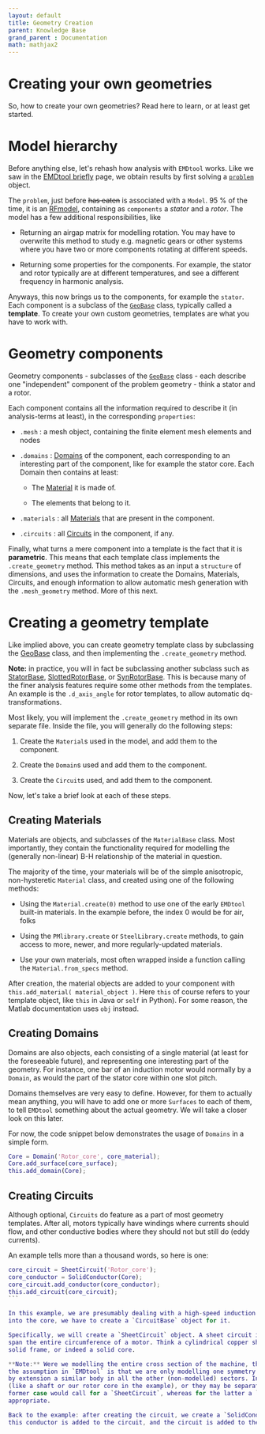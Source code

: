 ```yaml
---
layout: default
title: Geometry Creation
parent: Knowledge Base
grand_parent : Documentation
math: mathjax2
---
```


# Creating your own geometries

So, how to create your own geometries? Read here to learn, or at least get started.

# Model hierarchy

Before anything else, let's rehash how analysis with `EMDtool` works. Like we saw in the [EMDtool briefly](../emdtool_briefly) page, we obtain results by first solving a [`problem`](../../api/MagneticsProblem.html)
object.

The `problem`, just before ~~has eaten~~ is associated with a `Model`. 95 % of the time, it is an [RFmodel](../../api/RFmodel.html), containing as `components` a _stator_ and a _rotor_. The model has
a few additional responsibilities, like

* Returning an airgap matrix for modelling rotation. You may have to overwrite this method to study e.g. magnetic gears or other systems where you have two or more components rotating at different speeds.

* Returning some properties for the components. For example, the stator and rotor typically are at different temperatures, and see a different frequency in harmonic analysis.

Anyways, this now brings us to the components, for example the `stator`. Each component is a subclass of the [`GeoBase`](../../api/GeoBase.html) class, typically called a **template**. 
To create your own custom geometries, templates are what you have to work with.

# Geometry components

Geometry components - subclasses of the [`GeoBase`](../../api/GeoBase.html) class - each describe one "independent" component of the problem geometry - think a stator and a rotor.

Each component contains all the information required to describe it (in analysis-terms at least), in the corresponding `properties`:

* `.mesh` : a mesh object, containing the finite element mesh elements and nodes

* `.domains` : [Domains](../../api/Domain.html) of the component, each corresponding to an interesting part of the component, like for example the stator core. Each Domain then contains at least:

	* The [Material](../../api/MaterialBase.html) it is made of.
	
	* The elements that belong to it.
	
* `.materials` : all [Materials](../../api/MaterialBase.html) that are present in the component.

* `.circuits` : all [Circuits](../../api/CircuitBase.html) in the component, if any.

Finally, what turns a mere component into a template is the fact that it is **parametric**. This means that each template class implements the `.create_geometry` method. This method takes as an input a
`structure` of dimensions, and uses the information to create the Domains, Materials, Circuits, and enough information to allow automatic mesh generation with the `.mesh_geometry` method. More of this next.

# Creating a geometry template

Like implied above, you can create geometry template class by subclassing the [GeoBase](../../api/GeoBase.html) class, and then implementing the `.create_geometry` method.

**Note:** in practice, you will in fact be subclassing another subclass such as [StatorBase](../../api/StatorBase.html), [SlottedRotorBase](../../api/SlottedRotorBase.html), or
[SynRotorBase](../../api/SynRotorBase.html). This is because many of the finer analysis features require some other methods from the templates. An example is the `.d_axis_angle` for rotor templates, to
allow automatic dq-transformations.

Most likely, you will implement the `.create_geometry` method in its own separate file. Inside the file, you will generally do the following 
steps:

1. Create the `Material`s used in the model, and add them to the component.

1. Create the `Domain`s used and add them to the component.

1. Create the `Circuit`s used, and add them to the component.

Now, let's take a brief look at each of these steps.

## Creating Materials

Materials are objects, and subclasses of the `MaterialBase` class. Most importantly, they contain the functionality required for modelling
the (generally non-linear) B-H relationship of the material in question.

The majority of the time, your materials will be of the simple anisotropic, non-hysteretic `Material` class, and created using one of the 
following methods:

* Using the `Material.create(0)` method to use one of the early `EMDtool` built-in materials. In the example before, the index 0 would
be for air, folks

* Using the `PMlibrary.create` or `SteelLibrary.create` methods, to gain access to more, newer, and more regularly-updated materials.

* Use your own materials, most often wrapped inside a function calling the `Material.from_specs` method.

After creation, the material objects are added to your component with `this.add_material( material_object )`. Here `this` of
course refers to your template object, like `this` in Java or `self` in Python). For some reason, the Matlab documentation uses `obj` 
instead.

## Creating Domains

Domains are also objects, each consisting of a single material (at least for the foreseeable future), and representing one interesting part
of the geometry. For instance, one bar of an induction motor would normally by a `Domain`, as would the part of the stator core within one slot
pitch.

Domains themselves are very easy to define. However, for them to actually mean anything, you will have to add one or more `Surfaces` to each
of them, to tell `EMDtool` something about the actual geometry. We will take a closer look on this later.

For now, the code snippet below demonstrates the usage of `Domains` in a simple form.

```matlab
Core = Domain('Rotor_core', core_material);
Core.add_surface(core_surface);
this.add_domain(Core);
```

## Creating Circuits

Although optional, `Circuits` do feature as a part of most geometry templates. After all, motors typically have windings where currents
should flow, and other conductive bodies where they should not but still do (eddy currents).

An example tells more than a thousand words, so here is one:

````matlab
core_circuit = SheetCircuit('Rotor_core');
core_conductor = SolidConductor(Core);
core_circuit.add_conductor(core_conductor);
this.add_circuit(core_circuit);
```

In this example, we are presumably dealing with a high-speed induction motor with a solid core. To model the eddy-currents induced
into the core, we have to create a `CircuitBase` object for it.

Specifically, we will create a `SheetCircuit` object. A sheet circuit is a special kind of circuit, reserved for solid bodies that
span the entire circumference of a motor. Think a cylindrical copper shell (a sheet) used as an eddy current shield, a solid shaft, a
solid frame, or indeed a solid core.

**Note:** Were we modelling the entire cross section of the machine, there would be nothing special about a sheet circuit. However,
the assumption in `EMDtool` is that we are only modelling one symmetry sector. Say we have a conducting body in the symmetry sector, and
by extension a similar body in all the other (non-modelled) sectors. In reality, the sector-bodies may form a single continuous body
(like a shaft or our rotor core in the example), or they may be separate from each other (like a PM segment inside an IPM rotor). The
former case would call for a `SheetCircuit`, whereas for the latter a `BlockCircuit` or perhaps an `ExtrudedBlockCircuit` would be more
appropriate.

Back to the example: after creating the circuit, we create a `SolidConductor` object to wrap the `Core` `Domain` created earlier. Then,
this conductor is added to the circuit, and the circuit is added to the geometry template itself.

